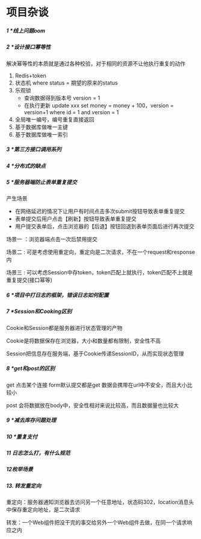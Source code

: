 # 项目杂谈

##### 1 *线上问题oom

##### 2 *设计接口幂等性 

解决幂等性的本质就是通过各种校验，对于相同的资源不让他执行重复的动作

1. Redis+token
2. 状态机 where status = 期望的原来的status
3. 乐观锁
   - 查询数据得到版本号 version = 1
   - 在执行更新 update xxx set money = money + 100，version = version+1 where id = 1 and version = 1
4. 全局唯一编号，编号重复直接返回
5. 基于数据库做唯一主键
6. 基于数据库做唯一索引

##### 3 *第三方接口调用系列

##### 4 *分布式的缺点

##### 5 *服务器端防止表单重复提交

产生场景

- 在网络延迟的情况下让用户有时间点击多次submit按钮导致表单重复提交
- 表单提交后用户点击【刷新】按钮导致表单重复提交
- 用户提交表单后，点击浏览器的【后退】按钮回退到表单页面后进行再次提交

场景一 ：浏览器端点击一次后禁用提交

场景二 : 可是考虑使用重定向，重定向是二次请求，不在一个request和response内

场景三 : 可以考虑Session中存token，token匹配上就执行，token匹配不上就是重复提交(接口幂等)

##### 6 *项目中打日志的框架，错误日志如何配置

##### 7 *Session和Cooking区别

Cookie和Session都是服务器进行状态管理的产物

Cookie是将数据保存在浏览器，大小和数量都有限制，安全性不高

Session把信息存在服务端，基于Cookie传递SessionID，从而实现状态管理

##### 8 *get和post的区别

get 点击某个连接 form默认提交都是get 数据会携带在url中不安全，而且大小比较小

post 会将数据放在body中，安全性相对来说比较高，而且数据量也比较大 

##### 9 *减去库存问题处理

##### 10 *重复支付

##### 11 **日志怎么打，有什么规范**

##### 12**枚举场景**

##### 13. 转发重定向

重定向：服务器通知浏览器去访问另一个任意地址，状态码302，location消息头中保存重定向地址，是二次请求

转发：一个Web组件把没干完的事交给另外一个Web组件去做，在同一个请求响应之内



